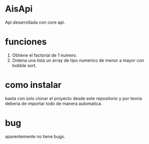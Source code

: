 # AisApi
Api desarrollada con core api.

# funciones
1. Obtiene el factorial de 1 numero.
2. Ordena una lista un array de tipo numerico de menor a mayor con bobble sort.

# como instalar
basta con solo clonar el proyecto desde este repositorio y por teoria deberia de importar todo de manera automatica.

# bug
aparentemente no tiene bugs.
